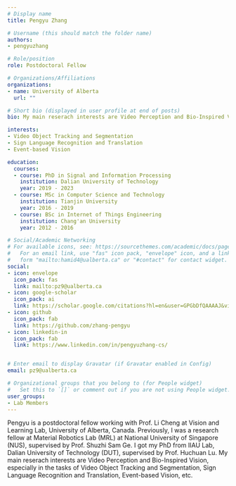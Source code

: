 ```yaml
---
# Display name
title: Pengyu Zhang

# Username (this should match the folder name)
authors:
- pengyuzhang

# Role/position
role: Postdoctoral Fellow

# Organizations/Affiliations
organizations:
- name: University of Alberta
  url: ""

# Short bio (displayed in user profile at end of posts)
bio: My main reserach interests are Video Perception and Bio-Inspired Vision, especially in the tasks of Video Object Tracking and Segmentation, Sign Language Recognition and Translation, Event-based Vision, etc.

interests:
- Video Object Tracking and Segmentation
- Sign Language Recognition and Translation
- Event-based Vision

education:
  courses:
  - course: PhD in Signal and Information Processing
    institution: Dalian University of Technology
    year: 2019 - 2023
  - course: MSc in Computer Science and Technology
    institution: Tianjin University
    year: 2016 - 2019
  - course: BSc in Internet of Things Engineering
    institution: Chang'an University
    year: 2012 - 2016

# Social/Academic Networking
# For available icons, see: https://sourcethemes.com/academic/docs/page-builder/#icons
#   For an email link, use "fas" icon pack, "envelope" icon, and a link in the
#   form "mailto:hamid4@ualberta.ca" or "#contact" for contact widget.
social:
- icon: envelope
  icon_pack: fas
  link: mailto:pz9@ualberta.ca
- icon: google-scholar
  icon_pack: ai
  link: https://scholar.google.com/citations?hl=en&user=GPGbDfQAAAAJ&view_op=list_works
- icon: github
  icon_pack: fab
  link: https://github.com/zhang-pengyu
- icon: linkedin-in
  icon_pack: fab
  link: https://www.linkedin.com/in/pengyuzhang-cs/


# Enter email to display Gravatar (if Gravatar enabled in Config)
email: pz9@ualberta.ca

# Organizational groups that you belong to (for People widget)
#   Set this to `[]` or comment out if you are not using People widget.
user_groups:
- Lab Members
---
```


Pengyu is a postdoctoral fellow working with Prof. Li Cheng at Vision and Learning Lab, University of Alberta, Canada. Previously, I was a research fellow at Material Robotics Lab (MRL) at National University of Singapore (NUS), supervised by Prof. Shuzhi Sam Ge.  I got my PhD from IIAU Lab, Dalian University of Technology (DUT), supervised by Prof. Huchuan Lu. My main reserach interests are Video Perception and Bio-Inspired Vision, especially in the tasks of Video Object Tracking and Segmentation, Sign Language Recognition and Translation, Event-based Vision, etc.

